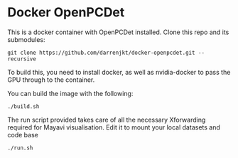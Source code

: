 # Docker OpenPCDet

This is a docker container with OpenPCDet installed. Clone this repo and its submodules:
```
git clone https://github.com/darrenjkt/docker-openpcdet.git --recursive
```


To build this, you need to install docker, as well as nvidia-docker to pass the GPU through to the container.

You can build the image with the following: 
```
./build.sh
```
The run script provided takes care of all the necessary Xforwarding required for Mayavi visualisation. Edit it to mount your local datasets and code base
```
./run.sh
```
